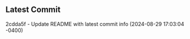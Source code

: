 
## Latest Commit
2cdda5f - Update README with latest commit info (2024-08-29 17:03:04 -0400) <Yunxi-Zhou>
